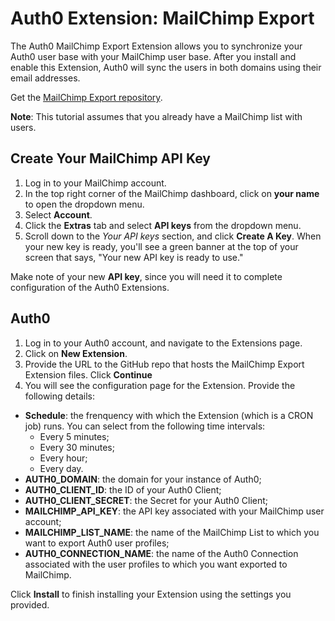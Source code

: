 # Auth0 Extension: MailChimp Export

The Auth0 MailChimp Export Extension allows you to synchronize your Auth0 user base with your MailChimp user base. After you install and enable this Extension, Auth0 will sync the users in both domains using their email addresses.

Get the [MailChimp Export repository](https://github.com/auth0/auth0-mailchimp-export).

**Note**: This tutorial assumes that you already have a MailChimp list with users.

## Create Your MailChimp API Key

1. Log in to your MailChimp account.
2. In the top right corner of the MailChimp dashboard, click on **your name** to open the dropdown menu.
3. Select **Account**.
4. Click the **Extras** tab and select **API keys** from the dropdown menu.
5. Scroll down to the *Your API keys* section, and click **Create A Key**. When your new key is ready, you'll see a green banner at the top of your screen that says, "Your new API key is ready to use."

Make note of your new **API key**, since you will need it to complete configuration of the Auth0 Extensions.

## Auth0

1. Log in to your Auth0 account, and navigate to the Extensions page.
2. Click on **New Extension**.
3. Provide the URL to the GitHub repo that hosts the MailChimp Export Extension files. Click **Continue**
4. You will see the configuration page for the Extension. Provide the following details:

  * **Schedule**: the frenquency with which the Extension (which is a CRON job) runs. You can select from the following time intervals:
    * Every 5 minutes;
    * Every 30 minutes;
    * Every hour;
    * Every day.
  * **AUTH0_DOMAIN**: the domain for your instance of Auth0;
  * **AUTH0_CLIENT_ID**: the ID of your Auth0 Client;
  * **AUTH0_CLIENT_SECRET**: the Secret for your Auth0 Client;
  * **MAILCHIMP_API_KEY**: the API key associated with your MailChimp user account;
  * **MAILCHIMP_LIST_NAME**: the name of the MailChimp List to which you want to export Auth0 user profiles;
  * **AUTH0_CONNECTION_NAME**: the name of the Auth0 Connection associated with the user profiles to which you want exported to MailChimp.

  Click **Install** to finish installing your Extension using the settings you provided.
